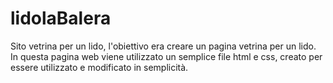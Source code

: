 # lidolaBalera

Sito vetrina per un lido, l'obiettivo era creare un pagina vetrina per un lido.
In questa pagina web viene utilizzato un semplice file html e css, creato per essere utilizzato e modificato in semplicità.
